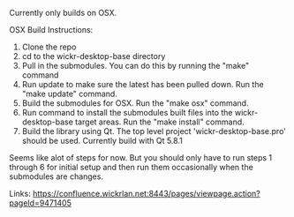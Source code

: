 Currently only builds on OSX.

OSX Build Instructions:
1. Clone the repo
2. cd to the wickr-desktop-base directory
3. Pull in the submodules.  You can do this by running the "make" command
4. Run update to make sure the latest has been pulled down.  Run the "make update" command.
5. Build the submodules for OSX.  Run the "make osx" command.
6. Run command to install the submodules built files into the wickr-desktop-base target areas.  Run the "make install" command.
7. Build the library using Qt.  The top level project 'wickr-desktop-base.pro' should be used. Currently build with Qt 5.8.1

Seems like alot of steps for now.  But you should only have to run steps 1 through 6 for initial setup and then run them occasionally when the submodules are changes.

Links:
https://confluence.wickrlan.net:8443/pages/viewpage.action?pageId=9471405
